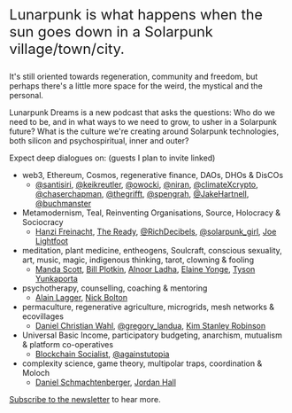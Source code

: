 <p style="font-size: 1.62rem" class="lead">Lunarpunk is what happens when the sun goes down in a Solarpunk village/town/city.</p>

It's still oriented towards regeneration, community and freedom, but perhaps there's a little more space for the weird, the mystical and the personal.

Lunarpunk Dreams is a new podcast that asks the questions: Who do we need to be, and in what ways to we need to grow, to usher in a Solarpunk future? What is the culture we're creating around Solarpunk technologies, both silicon and psychospiritual, inner and outer?

<p class="text-white">Expect deep dialogues on: (guests I plan to invite linked)</p>

* web3, Ethereum, Cosmos, regenerative finance, DAOs, DHOs & DisCOs
  * [@santisiri](https://twitter.com/santisiri), [@keikreutler](https://twitter.com/keikreutler), [@owocki](https://twitter.com/owocki), [@niran](https://twitter.com/niran), [@climateXcrypto](https://twitter.com/climateXcrypto), [@chaserchapman](https://twitter.com/chaserchapman), [@thegrifft](https://twitter.com/thegrifft), [@spengrah](https://twitter.com/spengrah), [@JakeHartnell](https://twitter.com/JakeHartnell), [@buchmanster](https://twitter.com/buchmanster)
* Metamodernism, Teal, Reinventing Organisations, Source, Holocracy & Sociocracy
  * [Hanzi Freinacht](https://metamoderna.org/), [The Ready](https://theready.com/), [@RichDecibels](https://twitter.com/RichDecibels), [@solarpunk_girl](https://twitter.com/solarpunk_girl), [Joe Lightfoot](https://twitter.com/joe_lightfoot_)
* meditation, plant medicine, entheogens, Soulcraft, conscious sexuality, art, music, magic, indigenous thinking, tarot, clowning & fooling
  * [Manda Scott](https://accidentalgods.life/), [Bill Plotkin](https://www.animas.org/), [Alnoor Ladha](https://www.braveearth.com/), [Elaine Yonge](https://ista.life/profile/elaine-yonge), [Tyson Yunkaporta](https://www.linkedin.com/in/tyson-yunkaporta-04a9b969)
* psychotherapy, counselling, coaching & mentoring 
  * [Alain Lagger](http://www.alainlagger.com/bio-2), [Nick Bolton](https://www.animascoaching.com/about-animas/our-team/nick-bolton/) 
* permaculture, regenerative agriculture, microgrids, mesh networks & ecovillages
  * [Daniel Christian Wahl](https://twitter.com/DrDCWahl), [@gregory_landua](https://twitter.com/gregory_landua), [Kim Stanley Robinson](https://www.facebook.com/kimstanleyrobinson)
* Universal Basic Income, participatory budgeting, anarchism, mutualism & platform co-operatives
  * [Blockchain Socialist](https://theblockchainsocialist.com/), [@againstutopia](https://twitter.com/againstutopia)
* complexity science, game theory, multipolar traps, coordination & Moloch
  * [Daniel Schmachtenberger](https://www.facebook.com/danielschmachtenberger), [Jordan Hall](https://twitter.com/jgreenhall)

[Subscribe to the newsletter](https://stephenreid.substack.com/s/lunarpunk-dreams) to hear more.

